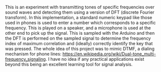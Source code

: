 This is an experiment with transmitting tones of specific frequencies over sound waves and 
detecting them using a version of DFT (discrete Fourier transform). In this implementation, a
standard numeric keypad like those used in phones is used to enter a number which corresponds
to a specific frequency. This is played on a speaker, and a microphone is used at the other end
to pick up the signal. This is sampled with the Arduino and then the DFT is performed on the
sampled signal to determine the frequency index of maximum correlation and (ideally) correctly
identify the key that was pressed. The whole idea of this project was to mimic DTMF, a dialing 
mechanism for phone lines: https://en.wikipedia.org/wiki/Dual-tone_multi-frequency_signaling. 
I have no idea if any practical applications exist beyond this being an excellent learning tool
for signal analysis.
